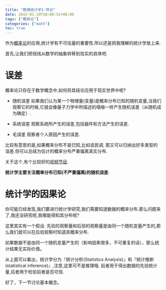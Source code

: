 ```yaml
---
title: "数理统计学1-导论"
date: 2015-01-29T10:08:52+08:00
tags: ["概率论"]
categories: ["math"]
toc: true
---
```


作为[概率论](!http://mlyixi.byethost32.com/blog/?cat=23)的应用,统计学有不可估量的重要性.所以还是把我理解的统计学放上来.

首先,让我们把视线从数学的抽象转移到现实的具体吧.
# 误差
概率论只存在于数学概念中,如何将其结论应用于现实世界中呢?

* 随机误差
如果我们认为某一个物理量(变量)是概率分布已知的随机变量,当我们观察它的时候,它就会像量子力学中所描述的塌缩一样产生随机误差（从随机成为确定）.

* 系统误差
观察系统所产生的误差,包括器件和方法产生的误差.

* 毛误差
观察者个人原因产生的误差.

比较有意思的是,如果概率分布不是已知,比如说民调, 那又可以归纳出好多类型的误差.但可以总结为估计的概率分布严重偏离真实分布.

关于这个,有个比较好的[视频节目](!http://v.youku.com/v_show/id_XODcyNDU0ODQ0.html?from=y1.1-2.128391495-0.1-1).

**统计学主要关注概率分布已知(不严重偏离)的随机误差**.

# 统计学的因果论

你可能已经发现,我们要进行统计学研究,我们需要知道数据的概率分布.那么问题来了,我还没研究呢,我哪能得知其分布呢?

这里其实有一个假设: 先验的观察量和后验的观察量是由同一个随机变量产生的,那么我们就可以在后验观察时知道其概率分布.

如果数据不是由同一个随机变量产生的（影响因素很多，不可重复的话），那么统计结果无实际价值。

从上面可以看出，统计学分为『统计分析(Statistics Analysis)』和『统计推断(statistical inference)』,注意,这里可不是推理哦. 前者用于得出数据的先验统计量,后者用于检验前者是否可信.

好了，下一节讨论基本概念。